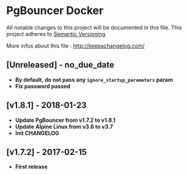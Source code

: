 # PgBouncer Docker
All notable changes to this project will be documented in this file.
This project adheres to [Semantic Versioning](http://semver.org/).

More infos about this file : http://keepachangelog.com/

## [Unreleased] - no_due_date

- **By default, do not pass any `ignore_startup_parameters` param**
- **Fix password passed**

## [v1.8.1] - 2018-01-23

- **Update PgBouncer from v1.7.2 to v1.8.1**
- **Update Alpine Linux from v3.6 to v3.7**
- **Init CHANGELOG**

## [v1.7.2] - 2017-02-15

- **First release**
